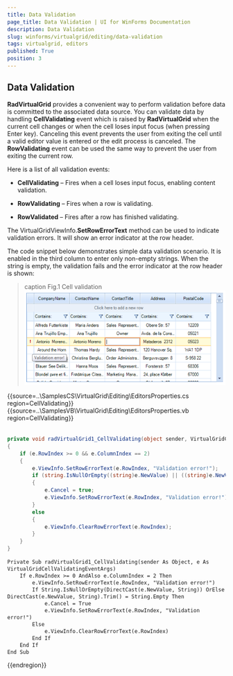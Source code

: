 ```yaml
---
title: Data Validation
page_title: Data Validation | UI for WinForms Documentation
description: Data Validation
slug: winforms/virtualgrid/editing/data-validation
tags: virtualgrid, editors
published: True
position: 3
---
```



## Data Validation

__RadVirtualGrid__ provides a convenient way to perform validation before data is committed to the associated data source. You can validate data by handling __CellValidating__ event which is raised by __RadVirtualGrid__ when the current cell changes or when the cell loses input focus (when pressing Enter key). Canceling this event prevents the user from exiting the cell until a valid editor value is entered or the edit process is canceled. The __RowValidating__ event can be used the same way to prevent the user from exiting the current row.

Here is a list of all validation events: 

* __CellValidating__ – Fires when a cell loses input focus, enabling content validation. 

* __RowValidating__ – Fires when a row is validating.

* __RowValidated__ – Fires after a row has finished validating.

The VirtualGridViewInfo.__SetRowErrorText__ method can be used to indicate validation errors. It will show an error indicator at the row header.

The code snippet below demonstrates simple data validation scenario. It is enabled in the third column to enter only non-empty strings. When the string is empty, the validation fails and the error indicator at the row header is shown:

>caption Fig.1 Cell validation
![virtualgrid-editing-data-validation001](images/virtualgrid-editing-data-validation001.png)
>

{{source=..\SamplesCS\VirtualGrid\Editing\EditorsProperties.cs region=CellValidating}} 
{{source=..\SamplesVB\VirtualGrid\Editing\EditorsProperties.vb region=CellValidating}}
````C#
        
private void radVirtualGrid1_CellValidating(object sender, VirtualGridCellValidatingEventArgs e)
{
    if (e.RowIndex >= 0 && e.ColumnIndex == 2)
    {
        e.ViewInfo.SetRowErrorText(e.RowIndex, "Validation error!");
        if (string.IsNullOrEmpty((string)e.NewValue) || ((string)e.NewValue).Trim() == string.Empty)
        {
            e.Cancel = true;
            e.ViewInfo.SetRowErrorText(e.RowIndex, "Validation error!");
        }
        else
        {
            e.ViewInfo.ClearRowErrorText(e.RowIndex);
        }
    }
}

````
````VB.NET
Private Sub radVirtualGrid1_CellValidating(sender As Object, e As VirtualGridCellValidatingEventArgs)
    If e.RowIndex >= 0 AndAlso e.ColumnIndex = 2 Then
        e.ViewInfo.SetRowErrorText(e.RowIndex, "Validation error!")
        If String.IsNullOrEmpty(DirectCast(e.NewValue, String)) OrElse DirectCast(e.NewValue, String).Trim() = String.Empty Then
            e.Cancel = True
            e.ViewInfo.SetRowErrorText(e.RowIndex, "Validation error!")
        Else
            e.ViewInfo.ClearRowErrorText(e.RowIndex)
        End If
    End If
End Sub

````

{{endregion}}